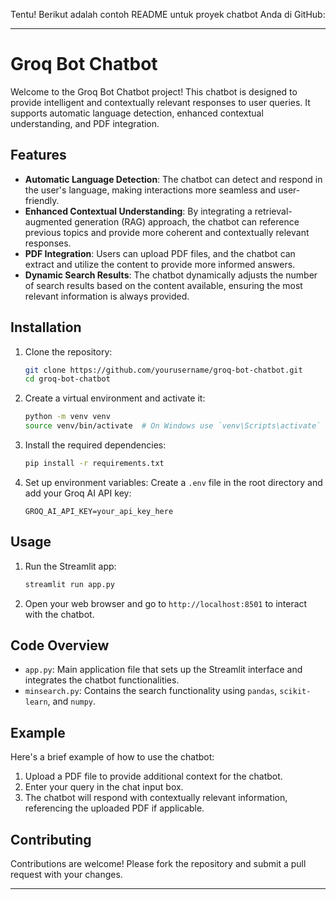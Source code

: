 Tentu! Berikut adalah contoh README untuk proyek chatbot Anda di GitHub:

---

# Groq Bot Chatbot

Welcome to the Groq Bot Chatbot project! This chatbot is designed to provide intelligent and contextually relevant responses to user queries. It supports automatic language detection, enhanced contextual understanding, and PDF integration.

## Features

- **Automatic Language Detection**: The chatbot can detect and respond in the user's language, making interactions more seamless and user-friendly.
- **Enhanced Contextual Understanding**: By integrating a retrieval-augmented generation (RAG) approach, the chatbot can reference previous topics and provide more coherent and contextually relevant responses.
- **PDF Integration**: Users can upload PDF files, and the chatbot can extract and utilize the content to provide more informed answers.
- **Dynamic Search Results**: The chatbot dynamically adjusts the number of search results based on the content available, ensuring the most relevant information is always provided.

## Installation

1. Clone the repository:
   ```bash
   git clone https://github.com/yourusername/groq-bot-chatbot.git
   cd groq-bot-chatbot
   ```

2. Create a virtual environment and activate it:
   ```bash
   python -m venv venv
   source venv/bin/activate  # On Windows use `venv\Scripts\activate`
   ```

3. Install the required dependencies:
   ```bash
   pip install -r requirements.txt
   ```

4. Set up environment variables:
   Create a `.env` file in the root directory and add your Groq AI API key:
   ```plaintext
   GROQ_AI_API_KEY=your_api_key_here
   ```

## Usage

1. Run the Streamlit app:
   ```bash
   streamlit run app.py
   ```

2. Open your web browser and go to `http://localhost:8501` to interact with the chatbot.

## Code Overview

- `app.py`: Main application file that sets up the Streamlit interface and integrates the chatbot functionalities.
- `minsearch.py`: Contains the search functionality using `pandas`, `scikit-learn`, and `numpy`.

## Example

Here's a brief example of how to use the chatbot:

1. Upload a PDF file to provide additional context for the chatbot.
2. Enter your query in the chat input box.
3. The chatbot will respond with contextually relevant information, referencing the uploaded PDF if applicable.

## Contributing

Contributions are welcome! Please fork the repository and submit a pull request with your changes.

---
